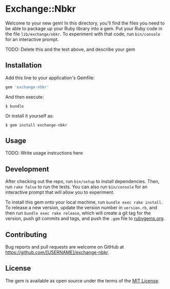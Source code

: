 # Exchange::Nbkr

Welcome to your new gem! In this directory, you'll find the files you need to be able to package up your Ruby library into a gem. Put your Ruby code in the file `lib/exchange/nbkr`. To experiment with that code, run `bin/console` for an interactive prompt.

TODO: Delete this and the text above, and describe your gem

## Installation

Add this line to your application's Gemfile:

```ruby
gem 'exchange-nbkr'
```

And then execute:

    $ bundle

Or install it yourself as:

    $ gem install exchange-nbkr

## Usage

TODO: Write usage instructions here

## Development

After checking out the repo, run `bin/setup` to install dependencies. Then, run `rake false` to run the tests. You can also run `bin/console` for an interactive prompt that will allow you to experiment.

To install this gem onto your local machine, run `bundle exec rake install`. To release a new version, update the version number in `version.rb`, and then run `bundle exec rake release`, which will create a git tag for the version, push git commits and tags, and push the `.gem` file to [rubygems.org](https://rubygems.org).

## Contributing

Bug reports and pull requests are welcome on GitHub at https://github.com/[USERNAME]/exchange-nbkr.


## License

The gem is available as open source under the terms of the [MIT License](http://opensource.org/licenses/MIT).

